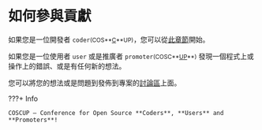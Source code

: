 # 如何參與貢獻

如果您是一位開發者 `coder`<small>(COS**<u>C</u>**UP)</small>，您可以從[此章節](/docs/zh-TW/dev/beginners/)開始。

如果您是一位使用者 `user` 或是推廣者 `promoter`<small>(COSC**<u>U</u><u>P</u>**)</small> 發現一個程式上或操作上的錯誤、或是有任何新的想法。

您可以將您的想法或是問題到發佈到專案的[討論區](https://github.com/COSCUP/COSCUP-Volunteer/discussions)上面。

???+ Info

    COSCUP — Conference for Open Source **Coders**, **Users** and **Promoters**!
